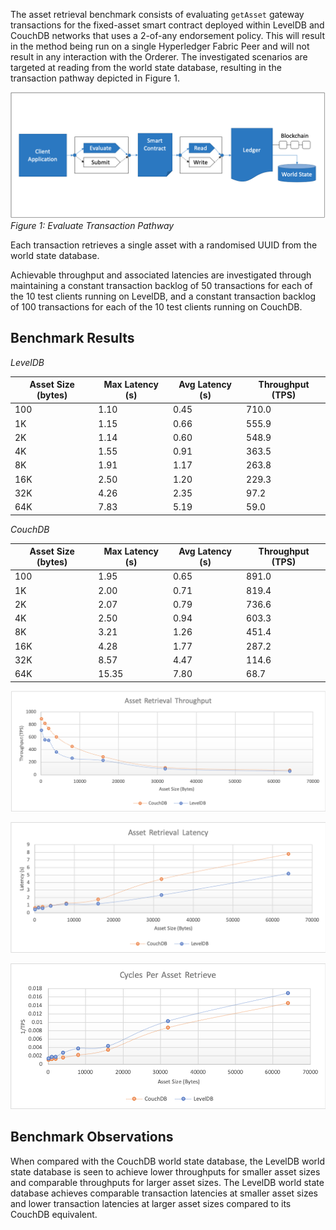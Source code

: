 The asset retrieval benchmark consists of evaluating `getAsset` gateway transactions for the fixed-asset smart contract deployed within LevelDB and CouchDB networks that uses a 2-of-any endorsement policy. This will result in the method being run on a single Hyperledger Fabric Peer and will not result in any interaction with the Orderer. The investigated scenarios are targeted at reading from the world state database, resulting in the transaction pathway depicted in Figure 1.

![evaluate contract get pathway](../../../../../diagrams/TransactionRoute_Evaluate.png)*Figure 1: Evaluate Transaction Pathway*

Each transaction retrieves a single asset with a randomised UUID from the world state database.

Achievable throughput and associated latencies are investigated through maintaining a constant transaction backlog of 50 transactions for each of the 10 test clients running on LevelDB, and a constant transaction backlog of 100 transactions for each of the 10 test clients running on CouchDB.

## Benchmark Results
*LevelDB*

| Asset Size (bytes) | Max Latency (s) | Avg Latency (s) | Throughput (TPS) |
| ------------------ | --------------- | --------------- | ---------------- |
| 100 | 1.10 | 0.45 | 710.0 |
| 1K | 1.15 | 0.66 | 555.9 |
| 2K | 1.14 | 0.60 | 548.9 |
| 4K | 1.55 | 0.91 | 363.5 |
| 8K | 1.91 | 1.17 | 263.8 |
| 16K | 2.50 | 1.20 | 229.3 |
| 32K | 4.26 | 2.35 | 97.2 |
| 64K | 7.83 | 5.19 | 59.0 |

*CouchDB*

| Asset Size (bytes) | Max Latency (s) | Avg Latency (s) | Throughput (TPS) |
| ------------------ | --------------- | --------------- | ---------------- |
| 100 | 1.95 | 0.65 | 891.0 |
| 1K | 2.00 | 0.71 | 819.4 |
| 2K | 2.07 | 0.79 | 736.6 |
| 4K | 2.50 | 0.94 | 603.3 |
| 8K | 3.21 | 1.26 | 451.4 |
| 16K | 4.28 | 1.77 | 287.2 |
| 32K | 8.57 | 4.47 | 114.6 |
| 64K | 15.35 | 7.80 | 68.7 |

![single query fabric tps performance](../../../../../charts/2.0.0/nodeJS/nodeSDK/getAsset/GetAssetTPS.png)

![single query fabric latency performance](../../../../../charts/2.0.0/nodeJS/nodeSDK/getAsset/GetAssetLatency.png)

![single query fabric cycles performance](../../../../../charts/2.0.0/nodeJS/nodeSDK/getAsset/GetAssetCycles.png)

## Benchmark Observations
When compared with the CouchDB world state database, the LevelDB world state database is seen to achieve lower throughputs for smaller asset sizes and comparable throughputs for larger asset sizes. The LevelDB world state database achieves comparable transaction latencies at smaller asset sizes and lower transaction latencies at larger asset sizes compared to its CouchDB equivalent.
